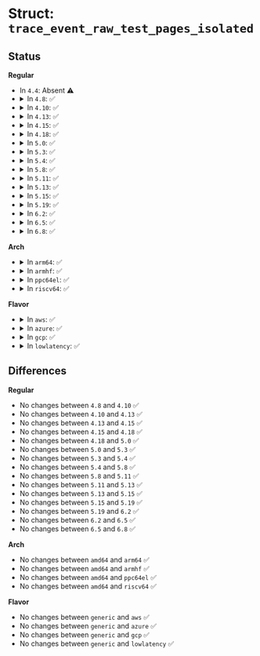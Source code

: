 # Struct: <code>trace_event_raw_test_pages_isolated</code>

## Status
<b>Regular</b>
<ul>
<li>
In <code>4.4</code>: Absent ⚠️
</li>
<li>
<details>
<summary>In <code>4.8</code>: ✅</summary>

```c
struct trace_event_raw_test_pages_isolated {
    struct trace_entry ent;
    long unsigned int start_pfn;
    long unsigned int end_pfn;
    long unsigned int fin_pfn;
    char __data[0];
};
```
</details>
</li>
<li>
<details>
<summary>In <code>4.10</code>: ✅</summary>

```c
struct trace_event_raw_test_pages_isolated {
    struct trace_entry ent;
    long unsigned int start_pfn;
    long unsigned int end_pfn;
    long unsigned int fin_pfn;
    char __data[0];
};
```
</details>
</li>
<li>
<details>
<summary>In <code>4.13</code>: ✅</summary>

```c
struct trace_event_raw_test_pages_isolated {
    struct trace_entry ent;
    long unsigned int start_pfn;
    long unsigned int end_pfn;
    long unsigned int fin_pfn;
    char __data[0];
};
```
</details>
</li>
<li>
<details>
<summary>In <code>4.15</code>: ✅</summary>

```c
struct trace_event_raw_test_pages_isolated {
    struct trace_entry ent;
    long unsigned int start_pfn;
    long unsigned int end_pfn;
    long unsigned int fin_pfn;
    char __data[0];
};
```
</details>
</li>
<li>
<details>
<summary>In <code>4.18</code>: ✅</summary>

```c
struct trace_event_raw_test_pages_isolated {
    struct trace_entry ent;
    long unsigned int start_pfn;
    long unsigned int end_pfn;
    long unsigned int fin_pfn;
    char __data[0];
};
```
</details>
</li>
<li>
<details>
<summary>In <code>5.0</code>: ✅</summary>

```c
struct trace_event_raw_test_pages_isolated {
    struct trace_entry ent;
    long unsigned int start_pfn;
    long unsigned int end_pfn;
    long unsigned int fin_pfn;
    char __data[0];
};
```
</details>
</li>
<li>
<details>
<summary>In <code>5.3</code>: ✅</summary>

```c
struct trace_event_raw_test_pages_isolated {
    struct trace_entry ent;
    long unsigned int start_pfn;
    long unsigned int end_pfn;
    long unsigned int fin_pfn;
    char __data[0];
};
```
</details>
</li>
<li>
<details>
<summary>In <code>5.4</code>: ✅</summary>

```c
struct trace_event_raw_test_pages_isolated {
    struct trace_entry ent;
    long unsigned int start_pfn;
    long unsigned int end_pfn;
    long unsigned int fin_pfn;
    char __data[0];
};
```
</details>
</li>
<li>
<details>
<summary>In <code>5.8</code>: ✅</summary>

```c
struct trace_event_raw_test_pages_isolated {
    struct trace_entry ent;
    long unsigned int start_pfn;
    long unsigned int end_pfn;
    long unsigned int fin_pfn;
    char __data[0];
};
```
</details>
</li>
<li>
<details>
<summary>In <code>5.11</code>: ✅</summary>

```c
struct trace_event_raw_test_pages_isolated {
    struct trace_entry ent;
    long unsigned int start_pfn;
    long unsigned int end_pfn;
    long unsigned int fin_pfn;
    char __data[0];
};
```
</details>
</li>
<li>
<details>
<summary>In <code>5.13</code>: ✅</summary>

```c
struct trace_event_raw_test_pages_isolated {
    struct trace_entry ent;
    long unsigned int start_pfn;
    long unsigned int end_pfn;
    long unsigned int fin_pfn;
    char __data[0];
};
```
</details>
</li>
<li>
<details>
<summary>In <code>5.15</code>: ✅</summary>

```c
struct trace_event_raw_test_pages_isolated {
    struct trace_entry ent;
    long unsigned int start_pfn;
    long unsigned int end_pfn;
    long unsigned int fin_pfn;
    char __data[0];
};
```
</details>
</li>
<li>
<details>
<summary>In <code>5.19</code>: ✅</summary>

```c
struct trace_event_raw_test_pages_isolated {
    struct trace_entry ent;
    long unsigned int start_pfn;
    long unsigned int end_pfn;
    long unsigned int fin_pfn;
    char __data[0];
};
```
</details>
</li>
<li>
<details>
<summary>In <code>6.2</code>: ✅</summary>

```c
struct trace_event_raw_test_pages_isolated {
    struct trace_entry ent;
    long unsigned int start_pfn;
    long unsigned int end_pfn;
    long unsigned int fin_pfn;
    char __data[0];
};
```
</details>
</li>
<li>
<details>
<summary>In <code>6.5</code>: ✅</summary>

```c
struct trace_event_raw_test_pages_isolated {
    struct trace_entry ent;
    long unsigned int start_pfn;
    long unsigned int end_pfn;
    long unsigned int fin_pfn;
    char __data[0];
};
```
</details>
</li>
<li>
<details>
<summary>In <code>6.8</code>: ✅</summary>

```c
struct trace_event_raw_test_pages_isolated {
    struct trace_entry ent;
    long unsigned int start_pfn;
    long unsigned int end_pfn;
    long unsigned int fin_pfn;
    char __data[0];
};
```
</details>
</li>
</ul>
<b>Arch</b>
<ul>
<li>
<details>
<summary>In <code>arm64</code>: ✅</summary>

```c
struct trace_event_raw_test_pages_isolated {
    struct trace_entry ent;
    long unsigned int start_pfn;
    long unsigned int end_pfn;
    long unsigned int fin_pfn;
    char __data[0];
};
```
</details>
</li>
<li>
<details>
<summary>In <code>armhf</code>: ✅</summary>

```c
struct trace_event_raw_test_pages_isolated {
    struct trace_entry ent;
    long unsigned int start_pfn;
    long unsigned int end_pfn;
    long unsigned int fin_pfn;
    char __data[0];
};
```
</details>
</li>
<li>
<details>
<summary>In <code>ppc64el</code>: ✅</summary>

```c
struct trace_event_raw_test_pages_isolated {
    struct trace_entry ent;
    long unsigned int start_pfn;
    long unsigned int end_pfn;
    long unsigned int fin_pfn;
    char __data[0];
};
```
</details>
</li>
<li>
<details>
<summary>In <code>riscv64</code>: ✅</summary>

```c
struct trace_event_raw_test_pages_isolated {
    struct trace_entry ent;
    long unsigned int start_pfn;
    long unsigned int end_pfn;
    long unsigned int fin_pfn;
    char __data[0];
};
```
</details>
</li>
</ul>
<b>Flavor</b>
<ul>
<li>
<details>
<summary>In <code>aws</code>: ✅</summary>

```c
struct trace_event_raw_test_pages_isolated {
    struct trace_entry ent;
    long unsigned int start_pfn;
    long unsigned int end_pfn;
    long unsigned int fin_pfn;
    char __data[0];
};
```
</details>
</li>
<li>
<details>
<summary>In <code>azure</code>: ✅</summary>

```c
struct trace_event_raw_test_pages_isolated {
    struct trace_entry ent;
    long unsigned int start_pfn;
    long unsigned int end_pfn;
    long unsigned int fin_pfn;
    char __data[0];
};
```
</details>
</li>
<li>
<details>
<summary>In <code>gcp</code>: ✅</summary>

```c
struct trace_event_raw_test_pages_isolated {
    struct trace_entry ent;
    long unsigned int start_pfn;
    long unsigned int end_pfn;
    long unsigned int fin_pfn;
    char __data[0];
};
```
</details>
</li>
<li>
<details>
<summary>In <code>lowlatency</code>: ✅</summary>

```c
struct trace_event_raw_test_pages_isolated {
    struct trace_entry ent;
    long unsigned int start_pfn;
    long unsigned int end_pfn;
    long unsigned int fin_pfn;
    char __data[0];
};
```
</details>
</li>
</ul>

## Differences
<b>Regular</b>
<ul>
<li>
No changes between <code>4.8</code> and <code>4.10</code> ✅
</li>
<li>
No changes between <code>4.10</code> and <code>4.13</code> ✅
</li>
<li>
No changes between <code>4.13</code> and <code>4.15</code> ✅
</li>
<li>
No changes between <code>4.15</code> and <code>4.18</code> ✅
</li>
<li>
No changes between <code>4.18</code> and <code>5.0</code> ✅
</li>
<li>
No changes between <code>5.0</code> and <code>5.3</code> ✅
</li>
<li>
No changes between <code>5.3</code> and <code>5.4</code> ✅
</li>
<li>
No changes between <code>5.4</code> and <code>5.8</code> ✅
</li>
<li>
No changes between <code>5.8</code> and <code>5.11</code> ✅
</li>
<li>
No changes between <code>5.11</code> and <code>5.13</code> ✅
</li>
<li>
No changes between <code>5.13</code> and <code>5.15</code> ✅
</li>
<li>
No changes between <code>5.15</code> and <code>5.19</code> ✅
</li>
<li>
No changes between <code>5.19</code> and <code>6.2</code> ✅
</li>
<li>
No changes between <code>6.2</code> and <code>6.5</code> ✅
</li>
<li>
No changes between <code>6.5</code> and <code>6.8</code> ✅
</li>
</ul>
<b>Arch</b>
<ul>
<li>
No changes between <code>amd64</code> and <code>arm64</code> ✅
</li>
<li>
No changes between <code>amd64</code> and <code>armhf</code> ✅
</li>
<li>
No changes between <code>amd64</code> and <code>ppc64el</code> ✅
</li>
<li>
No changes between <code>amd64</code> and <code>riscv64</code> ✅
</li>
</ul>
<b>Flavor</b>
<ul>
<li>
No changes between <code>generic</code> and <code>aws</code> ✅
</li>
<li>
No changes between <code>generic</code> and <code>azure</code> ✅
</li>
<li>
No changes between <code>generic</code> and <code>gcp</code> ✅
</li>
<li>
No changes between <code>generic</code> and <code>lowlatency</code> ✅
</li>
</ul>
